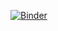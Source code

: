 [![Binder](https://mybinder.org/badge_logo.svg)](https://mybinder.org/v2/gh/SukiXuu/my-first-binder/Jupyter)
